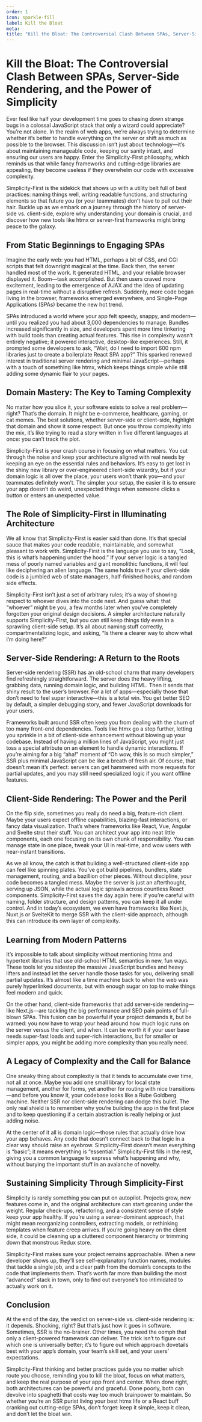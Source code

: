 ```yaml
---
order: 1
icon: sparkle-fill
label: Kill the Bloat
meta:
title: "Kill the Bloat: The Controversial Clash Between SPAs, Server-Side Rendering, and the Power of Simplicity"
---
```


# Kill the Bloat: The Controversial Clash Between SPAs, Server-Side Rendering, and the Power of Simplicity

Ever feel like half your development time goes to chasing down strange bugs in a colossal JavaScript stack that only a wizard could appreciate? You’re not alone. In the realm of web apps, we’re always trying to determine whether it’s better to handle everything on the server or shift as much as possible to the browser. This discussion isn’t just about technology—it’s about maintaining manageable code, keeping our sanity intact, and ensuring our users are happy. Enter the Simplicity-First philosophy, which reminds us that while fancy frameworks and cutting-edge libraries are appealing, they become useless if they overwhelm our code with excessive complexity.

Simplicity-First is the sidekick that shows up with a utility belt full of best practices: naming things well, writing readable functions, and structuring elements so that future you (or your teammates) don’t have to pull out their hair. Buckle up as we embark on a journey through the history of server-side vs. client-side, explore why understanding your domain is crucial, and discover how new tools like htmx or server-first frameworks might bring peace to the galaxy.

## From Static Beginnings to Engaging SPAs

Imagine the early web: you had HTML, perhaps a bit of CSS, and CGI scripts that felt downright magical at the time. Back then, the server handled most of the work. It generated HTML, and your reliable browser displayed it. Boom—task accomplished. But then users craved more excitement, leading to the emergence of AJAX and the idea of updating pages in real-time without a disruptive refresh. Suddenly, more code began living in the browser, frameworks emerged everywhere, and Single-Page Applications (SPAs) became the new hot trend.

SPAs introduced a world where your app felt speedy, snappy, and modern—until you realized you had about 3,000 dependencies to manage. Bundles increased significantly in size, and developers spent more time tinkering with build tools than creating actual features. This rise in complexity wasn’t entirely negative; it powered interactive, desktop-like experiences. Still, it prompted some developers to ask, “Wait, do I need to import 600 npm libraries just to create a boilerplate React SPA app?” This sparked renewed interest in traditional server rendering and minimal JavaScript—perhaps with a touch of something like htmx, which keeps things simple while still adding some dynamic flair to your pages.

## Domain Mastery: The Key to Taming Complexity

No matter how you slice it, your software exists to solve a real problem—right? That’s the domain. It might be e-commerce, healthcare, gaming, or cat memes. The best solutions, whether server-side or client-side, highlight that domain and show it some respect. But once you throw complexity into the mix, it’s like trying to read a story written in five different languages at once: you can’t track the plot.

Simplicity-First is your crash course in focusing on what matters. You cut through the noise and keep your architecture aligned with real needs by keeping an eye on the essential rules and behaviors. It’s easy to get lost in the shiny new library or over-engineered client-side wizardry, but if your domain logic is all over the place, your users won’t thank you—and your teammates definitely won’t. The simpler your setup, the easier it is to ensure your app doesn’t do weird, unexpected things when someone clicks a button or enters an unexpected value.

## The Role of Simplicity-First in Illuminating Architecture

We all know that Simplicity-First is easier said than done. It’s that special sauce that makes your code readable, maintainable, and somewhat pleasant to work with. Simplicity-First is the language you use to say, “Look, this is what’s happening under the hood.” If your server logic is a tangled mess of poorly named variables and giant monolithic functions, it will feel like deciphering an alien language. The same holds true if your client-side code is a jumbled web of state managers, half-finished hooks, and random side effects.

Simplicity-First isn’t just a set of arbitrary rules; it’s a way of showing respect to whoever dives into the code next. And guess what: that “whoever” might be you, a few months later when you’ve completely forgotten your original design decisions. A simpler architecture naturally supports Simplicity-First, but you can still keep things tidy even in a sprawling client-side setup. It’s all about naming stuff correctly, compartmentalizing logic, and asking, “Is there a clearer way to show what I’m doing here?”

## Server-Side Rendering: A Return to the Roots

Server-side rendering (SSR) has an old-school charm that many developers find refreshingly straightforward. The server does the heavy lifting, grabbing data, running domain logic, and building HTML. Then it sends that shiny result to the user’s browser. For a lot of apps—especially those that don’t need to feel super interactive—this is a total win. You get better SEO by default, a simpler debugging story, and fewer JavaScript downloads for your users.

Frameworks built around SSR often keep you from dealing with the churn of too many front-end dependencies. Tools like htmx go a step further, letting you sprinkle in a bit of client-side enhancement without blowing up your codebase. Instead of having a million lines of JavaScript, you might just toss a special attribute on an element to handle dynamic interactions. If you’re aiming for a big “aha!” moment of “Oh wow, this is so much simpler,” SSR plus minimal JavaScript can be like a breath of fresh air. Of course, that doesn’t mean it’s perfect: servers can get hammered with more requests for partial updates, and you may still need specialized logic if you want offline features.

## Client-Side Rendering: The Power and the Peril

On the flip side, sometimes you really do need a big, feature-rich client. Maybe your users expect offline capabilities, blazing-fast interactions, or fancy data visualization. That’s where frameworks like React, Vue, Angular and Svelte strut their stuff. You can architect your app into neat little components, each one focusing on its own chunk of responsibility. You can manage state in one place, tweak your UI in real-time, and wow users with near-instant transitions.

As we all know, the catch is that building a well-structured client-side app can feel like spinning plates. You’ve got build pipelines, bundlers, state management, routing, and a bazillion other pieces. Without discipline, your code becomes a tangled mess. Maybe the server is just an afterthought, serving up JSON, while the actual logic sprawls across countless React components. Simplicity-First saves the day again here: if you’re careful with naming, folder structure, and design patterns, you can keep it all under control. And in today’s ecosystem, we even have frameworks like Next.js, Nuxt.js or SvelteKit to merge SSR with the client-side approach, although this can introduce its own layer of complexity.

## Learning from Modern Patterns

It’s impossible to talk about simplicity without mentioning htmx and hypertext libraries that use old-school HTML semantics in new, fun ways. These tools let you sidestep the massive JavaScript bundles and heavy lifters and instead let the server handle those tasks for you, delivering small partial updates. It’s almost like a time machine back to when the web was purely hyperlinked documents, but with enough sugar on top to make things feel modern and quick.

On the other hand, client-side frameworks that add server-side rendering—like Next.js—are tackling the big performance and SEO pain points of full-blown SPAs. This fusion can be powerful if your project demands it, but be warned: you now have to wrap your head around how much logic runs on the server versus the client, and when. It can be worth it if your user base needs super-fast loads and super-rich interactions, but for smaller or simpler apps, you might be adding more complexity than you really need.

## A Legacy of Complexity and the Call for Balance

One sneaky thing about complexity is that it tends to accumulate over time, not all at once. Maybe you add one small library for local state management, another for forms, yet another for routing with nice transitions—and before you know it, your codebase looks like a Rube Goldberg machine. Neither SSR nor client-side rendering can dodge this bullet. The only real shield is to remember why you’re building the app in the first place and to keep questioning if a certain abstraction is really helping or just adding noise.

At the center of it all is domain logic—those rules that actually drive how your app behaves. Any code that doesn’t connect back to that logic in a clear way should raise an eyebrow. Simplicity-First doesn’t mean everything is “basic”; it means everything is “essential.” Simplicity-First fills in the rest, giving you a common language to express what’s happening and why, without burying the important stuff in an avalanche of novelty.

## Sustaining Simplicity Through Simplicity-First

Simplicity is rarely something you can put on autopilot. Projects grow, new features come in, and the original architecture can start groaning under the weight. Regular check-ups, refactoring, and a consistent sense of style keep your app healthy. If you’re using a server-dominant approach, that might mean reorganizing controllers, extracting models, or rethinking templates when feature creep arrives. If you’re going heavy on the client side, it could be cleaning up a cluttered component hierarchy or trimming down that monstrous Redux store.

Simplicity-First makes sure your project remains approachable. When a new developer shows up, they’ll see self-explanatory function names, modules that tackle a single job, and a clear path from the domain’s concepts to the code that implements them. That’s worth far more than building the most “advanced” stack in town, only to find out everyone’s too intimidated to actually work on it.

## Conclusion

At the end of the day, the verdict on server-side vs. client-side rendering is: it depends. Shocking, right? But that’s just how it goes in software. Sometimes, SSR is the no-brainer. Other times, you need the oomph that only a client-powered framework can deliver. The trick isn’t to figure out which one is universally better; it’s to figure out which approach dovetails best with your app’s domain, your team’s skill set, and your users’ expectations.

Simplicity-First thinking and better practices guide you no matter which route you choose, reminding you to kill the bloat, focus on what matters, and keep the real purpose of your app front and center. When done right, both architectures can be powerful and graceful. Done poorly, both can devolve into spaghetti that costs way too much brainpower to maintain. So whether you’re an SSR purist living your best htmx life or a React buff cranking out cutting-edge SPAs, don’t forget: keep it simple, keep it clean, and don’t let the bloat win.
